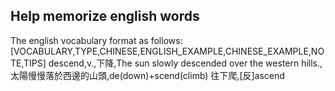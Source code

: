 ## Help memorize english words ##


The english vocabulary format as follows:
[VOCABULARY,TYPE,CHINESE,ENGLISH_EXAMPLE,CHINESE_EXAMPLE,NOTE,TIPS]
descend,v.,下降,The sun slowly descended over the western hills.,太陽慢慢落於西邊的山頭,de(down)+scend(climb) 往下爬,[反]ascend

